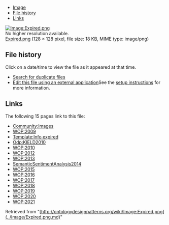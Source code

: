 * [Image](../Image/Expired.png.md#file)
* [File history](../Image/Expired.png.md#filehistory)
* [Links](../Image/Expired.png.md#filelinks)

[![Image:Expired.png](../../../images/5/56/Expired.png)](../../../images/5/56/Expired.png)  
No higher resolution available.  
[Expired.png](../../../images/5/56/Expired.png)‎ (128 × 128 pixel, file size: 18 KB, MIME type: image/png)

## File history

Click on a date/time to view the file as it appeared at that time.



  
* [Search for duplicate files](http://ontologydesignpatterns.org/wiki/Special:FileDuplicateSearch/Expired.png "Special:FileDuplicateSearch/Expired.png")
* [Edit this file using an external application](http://ontologydesignpatterns.org/wiki/index.php?title=Image:Expired.png&action=edit&externaledit=true&mode=file "Image:Expired.png")See the [setup instructions](http://www.mediawiki.org/wiki/Manual:External_editors "http://www.mediawiki.org/wiki/Manual:External_editors") for more information.

## Links



The following 15 pages link to this file:


* [Community:Images](../Community/Images.md "Community:Images")
* [WOP:2009](../WOP/2009.md "WOP:2009")
* [Template:Info expired](../Template/Info_expired.md "Template:Info expired")
* [Odp:KIELD2010](../Odp/KIELD2010.md "Odp:KIELD2010")
* [WOP:2010](../WOP/2010.md "WOP:2010")
* [WOP:2012](../WOP/2012.md "WOP:2012")
* [WOP:2013](../WOP/2013.md "WOP:2013")
* [SemanticSentimentAnalysis2014](../SemanticSentimentAnalysis2014.md "SemanticSentimentAnalysis2014")
* [WOP:2015](../WOP/2015.md "WOP:2015")
* [WOP:2016](../WOP/2016.1.md "WOP:2016")
* [WOP:2017](../WOP/2017.1.md "WOP:2017")
* [WOP:2018](../WOP/2018.1.md "WOP:2018")
* [WOP:2019](../WOP/2019.1.md "WOP:2019")
* [WOP:2020](../WOP/2020.1.md "WOP:2020")
* [WOP:2021](../WOP/2021.1.md "WOP:2021")


Retrieved from "[http://ontologydesignpatterns.org/wiki/Image:Expired.png](../Image/Expired.png.md)"
